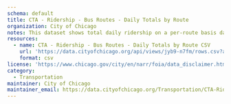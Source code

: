 ```yaml
---
schema: default
title: CTA - Ridership - Bus Routes - Daily Totals by Route
organization: City of Chicago
notes: This dataset shows total daily ridership on a per-route basis dating back to 2001. Daytypes are as follows: W=Weekday, A=Saturday, U=Sunday/Holiday.
resources:
  - name: CTA - Ridership - Bus Routes - Daily Totals by Route CSV
    url: 'https://data.cityofchicago.org/api/views/jyb9-n7fm/rows.csv?accessType=DOWNLOAD'
    format: csv
license: 'https://www.chicago.gov/city/en/narr/foia/data_disclaimer.html'
category:
  - Transportation
maintainer: City of Chicago
maintainer_email: https://data.cityofchicago.org/Transportation/CTA-Ridership-Bus-Routes-Daily-Totals-by-Route/jyb9-n7fm
---
```

